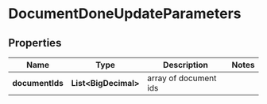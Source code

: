 

# DocumentDoneUpdateParameters

## Properties

Name | Type | Description | Notes
------------ | ------------- | ------------- | -------------
**documentIds** | **List&lt;BigDecimal&gt;** | array of document ids | 



